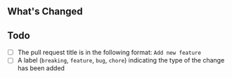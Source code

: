 ## What's Changed

<!-- Add short description what has been changed -->

## Todo

- [ ] The pull request title is in the following format: `Add new feature`
- [ ] A label (`breaking`, `feature`, `bug`, `chore`) indicating the type of the change has been added

